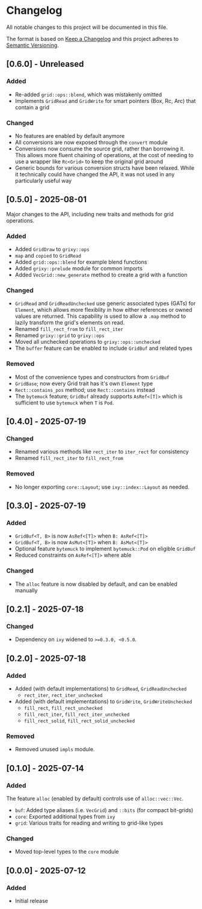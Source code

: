 # Changelog

All notable changes to this project will be documented in this file.

The format is based on [Keep a Changelog](http://keepachangelog.com/en/1.0.0/)
and this project adheres to [Semantic Versioning](https://semver.org/spec/v2.0.0.html).

## [0.6.0] - Unreleased

### Added

- Re-added `grid::ops::blend`, which was mistakenly omitted
- Implements `GridRead` and `GridWrite` for smart pointers (Box, Rc, Arc) that
  contain a grid

### Changed

- No features are enabled by default anymore
- All conversions are now exposed through the `convert` module
- Conversions now consume the source grid, rather than borrowing it. This allows
  more fluent chaining of operations, at the cost of needing to use a wrapper
  like `Rc<Grid>` to keep the original grid around
- Generic bounds for various conversion structs have been relaxed. While it
  technically could have changed the API, it was not used in any particularly
  useful way

## [0.5.0] - 2025-08-01

Major changes to the API, including new traits and methods for grid operations.

### Added

- Added `GridDraw` to `grixy::ops`
- `map` and `copied` to `GridRead`
- Added `grid::ops::blend` for example blend functions
- Added `grixy::prelude` module for common imports
- Added `VecGrid::new_generate` method to create a grid with a function

### Changed

- `GridRead` and `GridReadUnchecked` use generic associated types (GATs) for
  `Element`, which allows more flexiblity in how either references or owned
  values are returned. This capability is used to allow a `.map` method to
  lazily transform the grid's elements on read.
- Renamed `fill_rect_from` to `fill_rect_iter`
- Renamed `grixy::grid` to `grixy::ops`
- Moved all unchecked operations to `grixy::ops::unchecked`
- The `buffer` feature can be enabled to include `GridBuf` and related types

### Removed

- Most of the convenience types and constructors from `GridBuf`
- `GridBase`; now every Grid trait has it's own `Element` type
- `Rect::contains_pos` method; use `Rect::contains` instead
- The `bytemuck` feature; `GridBuf` already supports `AsRef<[T]>` which is
  sufficient to use `bytemuck` when `T` is `Pod`.

## [0.4.0] - 2025-07-19

### Changed

- Renamed various methods like `rect_iter` to `iter_rect` for consistency
- Renamed `fill_rect_iter` to `fill_rect_from`

### Removed

- No longer exporting `core::Layout`; use `ixy::index::Layout` as needed.

## [0.3.0] - 2025-07-19

### Added

- `GridBuf<T, B>` is now `AsRef<[T]>` when `B: AsRef<[T]>`
- `GridBuf<T, B>` is now `AsMut<[T]>` when `B: AsMut<[T]>`
- Optional feature `bytemuck` to implement `bytemuck::Pod` on eligible `GridBuf`
- Reduced constraints on `AsRef<[T]>` where able

### Changed

- The `alloc` feature is now disabled by default, and can be enabled manually

## [0.2.1] - 2025-07-18

### Changed

- Dependency on `ixy` widened to `>=0.3.0, <0.5.0`.

## [0.2.0] - 2025-07-18

### Added

- Added (with default implementations) to `GridRead`, `GridReadUnchecked`
  - `rect_iter`, `rect_iter_unchecked`
- Added (with default implementations) to `GridWrite`, `GridWriteUnchecked`
  - `fill_rect`, `fill_rect_unchecked`
  - `fill_rect_iter`, `fill_rect_iter_unchecked`
  - `fill_rect_solid`, `fill_rect_solid_unchecked`

### Removed

- Removed unused `impls` module.

## [0.1.0] - 2025-07-14

### Added

The feature `alloc` (enabled by default) controls use of `alloc::vec::Vec`.

- `buf`: Added type aliases (i.e. `VecGrid`) and `::bits` (for compact bit-grids)
- `core`: Exported additional types from `ixy`
- `grid`: Various traits for reading and writing to grid-like types

### Changed

- Moved top-level types to the `core` module

## [0.0.0] - 2025-07-12

### Added

- Initial release
